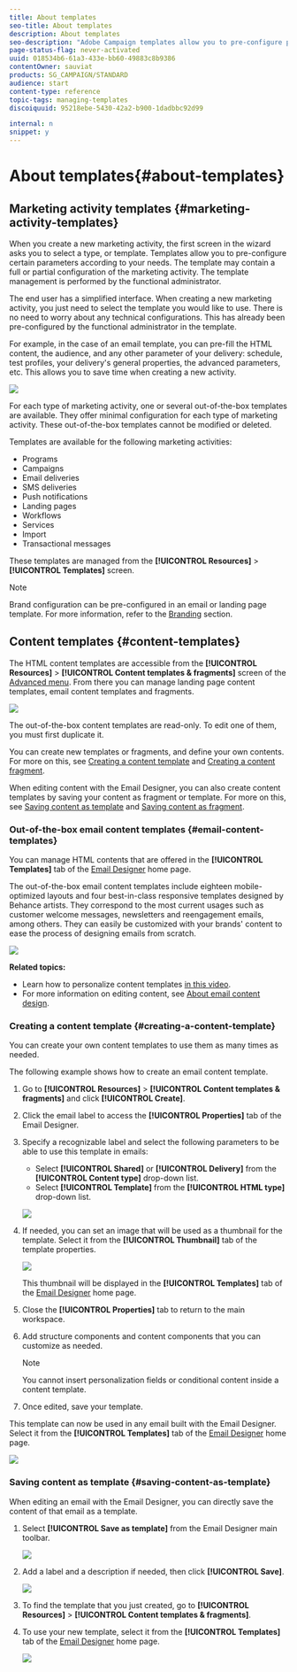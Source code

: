 ```yaml
---
title: About templates
seo-title: About templates
description: About templates
seo-description: "Adobe Campaign templates allow you to pre-configure parameters depending on your needs: templates may contain a full or partial configuration of the marketing activity, to simplify Adobe Campaign usage for non-technical end users."
page-status-flag: never-activated
uuid: 018534b6-61a3-433e-bb60-49883c8b9386
contentOwner: sauviat
products: SG_CAMPAIGN/STANDARD
audience: start
content-type: reference
topic-tags: managing-templates
discoiquuid: 95218ebe-5430-42a2-b900-1dadbbc92d99

internal: n
snippet: y
---
```


# About templates{#about-templates}

## Marketing activity templates {#marketing-activity-templates}

When you create a new marketing activity, the first screen in the wizard asks you to select a type, or template. Templates allow you to pre-configure certain parameters according to your needs. The template may contain a full or partial configuration of the marketing activity. The template management is performed by the functional administrator.

The end user has a simplified interface. When creating a new marketing activity, you just need to select the template you would like to use. There is no need to worry about any technical configurations. This has already been pre-configured by the functional administrator in the template.

For example, in the case of an email template, you can pre-fill the HTML content, the audience, and any other parameter of your delivery: schedule, test profiles, your delivery's general properties, the advanced parameters, etc. This allows you to save time when creating a new activity.

![](assets/template_1.png)

For each type of marketing activity, one or several out-of-the-box templates are available. They offer minimal configuration for each type of marketing activity. These out-of-the-box templates cannot be modified or deleted.

Templates are available for the following marketing activities:

* Programs
* Campaigns
* Email deliveries
* SMS deliveries
* Push notifications
* Landing pages
* Workflows
* Services
* Import
* Transactional messages

These templates are managed from the **[!UICONTROL Resources]** > **[!UICONTROL Templates]** screen.

>[!NOTE]
>
>Brand configuration can be pre-configured in an email or landing page template. For more information, refer to the [Branding](../../administration/using/branding.md) section.

## Content templates {#content-templates}

The HTML content templates are accessible from the **[!UICONTROL Resources]** > **[!UICONTROL Content templates & fragments]** screen of the [Advanced menu](../../start/using/interface-description.md#advanced-menu). From there you can manage landing page content templates, email content templates and fragments.

![](assets/content_templates_list.png)

The out-of-the-box content templates are read-only. To edit one of them, you must first duplicate it.

You can create new templates or fragments, and define your own contents. For more on this, see [Creating a content template](../../start/using/about-templates.md#creating-a-content-template) and [Creating a content fragment](../../designing/using/defining-the-email-structure.md#creating-a-content-fragment).

When editing content with the Email Designer, you can also create content templates by saving your content as fragment or template. For more on this, see [Saving content as template](../../start/using/about-templates.md##saving-content-as-template) and [Saving content as fragment](../../designing/using/defining-the-email-structure.md#saving-content-as-a-fragment).

### Out-of-the-box email content templates {#email-content-templates}

You can manage HTML contents that are offered in the **[!UICONTROL Templates]** tab of the [Email Designer](../../designing/using/about-email-content-design.md#about-the-email-designer) home page.

The out-of-the-box email content templates include eighteen mobile-optimized layouts and four best-in-class responsive templates designed by Behance artists. They correspond to the most current usages such as customer welcome messages, newsletters and reengagement emails, among others. They can easily be customized with your brands' content to ease the process of designing emails from scratch.

![](assets/content_templates.png)

**Related topics:**

* Learn how to personalize content templates [in this video](https://helpx.adobe.com/campaign/kt/acs/using/acs-email_content_templates-feature-video-use.html).
* For more information on editing content, see [About email content design](../../designing/using/about-email-content-design.md).

### Creating a content template {#creating-a-content-template}

You can create your own content templates to use them as many times as needed.

The following example shows how to create an email content template.

1. Go to **[!UICONTROL Resources]** > **[!UICONTROL Content templates & fragments]** and click **[!UICONTROL Create]**.
1. Click the email label to access the **[!UICONTROL Properties]** tab of the Email Designer.
1. Specify a recognizable label and select the following parameters to be able to use this template in emails:

    * Select **[!UICONTROL Shared]** or **[!UICONTROL Delivery]** from the **[!UICONTROL Content type]** drop-down list.
    * Select **[!UICONTROL Template]** from the **[!UICONTROL HTML type]** drop-down list.

   ![](assets/email_designer_create-template.png)

1. If needed, you can set an image that will be used as a thumbnail for the template. Select it from the **[!UICONTROL Thumbnail]** tab of the template properties.

   ![](assets/email_designer_create-template_thumbnail.png)

   This thumbnail will be displayed in the **[!UICONTROL Templates]** tab of the [Email Designer](../../designing/using/about-email-content-design.md#about-the-email-designer) home page.

1. Close the **[!UICONTROL Properties]** tab to return to the main workspace.
1. Add structure components and content components that you can customize as needed.
    >[!NOTE]
    >
    > You cannot insert personalization fields or conditional content inside a content template.
1. Once edited, save your template.

This template can now be used in any email built with the Email Designer. Select it from the **[!UICONTROL Templates]** tab of the [Email Designer](../../designing/using/about-email-content-design.md#about-the-email-designer) home page.

![](assets/content_template_new.png)

### Saving content as template {#saving-content-as-template}

When editing an email with the Email Designer, you can directly save the content of that email as a template.

<!--[!CAUTION]
>
>You cannot save as template a structure containing personalization fields or dynamic content.-->

1. Select **[!UICONTROL Save as template]** from the Email Designer main toolbar.

   ![](assets/email_designer_save-as-template.png)

1. Add a label and a description if needed, then click **[!UICONTROL Save]**.

    ![](assets/email_designer_save-as-template_creation.png)

1. To find the template that you just created, go to **[!UICONTROL Resources]** > **[!UICONTROL Content templates & fragments]**.

1. To use your new template, select it from the **[!UICONTROL Templates]** tab of the [Email Designer](../../designing/using/about-email-content-design.md#about-the-email-designer) home page.

    ![](assets/content_template_new.png)

